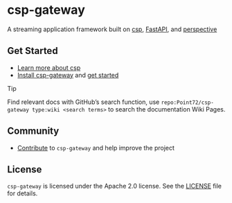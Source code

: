 # csp-gateway

A streaming application framework built on [csp](https://github.com/point72/csp), [FastAPI](https://fastapi.tiangolo.com/), and [perspective](https://github.com/finos/perspective)

## Get Started

- [Learn more about csp](https://github.com/Point72/csp)
- [Install csp-gateway](Installation) and [get started](First-Steps)

> [!TIP]
> Find relevant docs with GitHub’s search function, use `repo:Point72/csp-gateway type:wiki <search terms>` to search the documentation Wiki Pages.

## Community

- [Contribute](Contribute) to `csp-gateway` and help improve the project

## License

`csp-gateway` is licensed under the Apache 2.0 license. See the [LICENSE](https://github.com/Point72/csp-gateway/blob/main/LICENSE) file for details.
